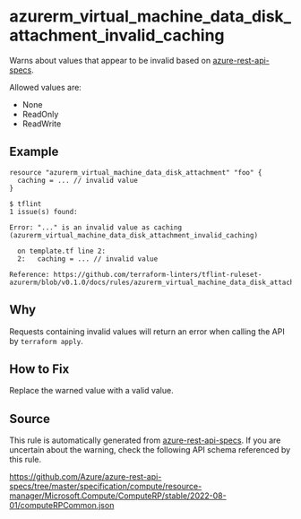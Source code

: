 <!--- This file generated by `tools/apispec-rule-gen/main.go`. DO NOT EDIT --->

# azurerm_virtual_machine_data_disk_attachment_invalid_caching

Warns about values that appear to be invalid based on [azure-rest-api-specs](https://github.com/Azure/azure-rest-api-specs).

Allowed values are:
- None
- ReadOnly
- ReadWrite

## Example

```hcl
resource "azurerm_virtual_machine_data_disk_attachment" "foo" {
  caching = ... // invalid value
}
```

```
$ tflint
1 issue(s) found:

Error: "..." is an invalid value as caching (azurerm_virtual_machine_data_disk_attachment_invalid_caching)

  on template.tf line 2:
  2:   caching = ... // invalid value

Reference: https://github.com/terraform-linters/tflint-ruleset-azurerm/blob/v0.1.0/docs/rules/azurerm_virtual_machine_data_disk_attachment_invalid_caching.md

```

## Why

Requests containing invalid values will return an error when calling the API by `terraform apply`.

## How to Fix

Replace the warned value with a valid value.

## Source

This rule is automatically generated from [azure-rest-api-specs](https://github.com/Azure/azure-rest-api-specs). If you are uncertain about the warning, check the following API schema referenced by this rule.

https://github.com/Azure/azure-rest-api-specs/tree/master/specification/compute/resource-manager/Microsoft.Compute/ComputeRP/stable/2022-08-01/computeRPCommon.json
